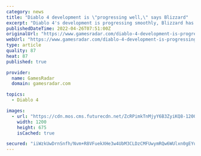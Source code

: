 ```yaml
---
category: news
title: "Diablo 4 development is \"progressing well,\" says Blizzard"
excerpt: "Diablo 4's development is progressing smoothly, Blizzard has confirmed. Activision Blizzard released its first-quarter financial results report yesterday. It gives us not only a look at the company's ..."
publishedDateTime: 2022-04-26T07:51:00Z
originalUrl: "https://www.gamesradar.com/diablo-4-development-is-progressing-well-says-blizzard/"
webUrl: "https://www.gamesradar.com/diablo-4-development-is-progressing-well-says-blizzard/"
type: article
quality: 87
heat: 87
published: true

provider:
  name: GamesRadar
  domain: gamesradar.com

topics:
  - Diablo 4

images:
  - url: "https://cdn.mos.cms.futurecdn.net/ZcRPimkTnMjyY6B3ZyiKQ8-1200-80.jpg"
    width: 1200
    height: 675
    isCached: true

secured: "iiWzkUwDrnSnfh/Nvm+R8VFuekXHe3w4UbM3CLDzCMFUwymRQw6WUlxn0gEYuW7gO0T2zTnl8DhyYvvddh3ZqJbQKXCBRlJrz3rTPLshpYza3GQfgnyjdi3SpiNWwnXGFn1C6LkOf+J6pVv64Zq+bOpudExtRlXAuAiD6M0Q6F3hat+gqAQCdrJEdp+7StCQv+b78agaZ6e7dz10D83IL0wCBNrpi5prP5Zxe38hKBXrhOGx70X9DZcodF0oWjhqEEuWW0QCnrSLhyWfwyEgvFlfahVvI5FebEANbKXHV4K5aPPAX+oGj9ABgSKkH578+HgNdk14JwDEZe95LR/azz8sT6m8YEkR5VmlPepMYJE=;ksa1neDUrnWiFHNECrw7VQ=="
---
```


